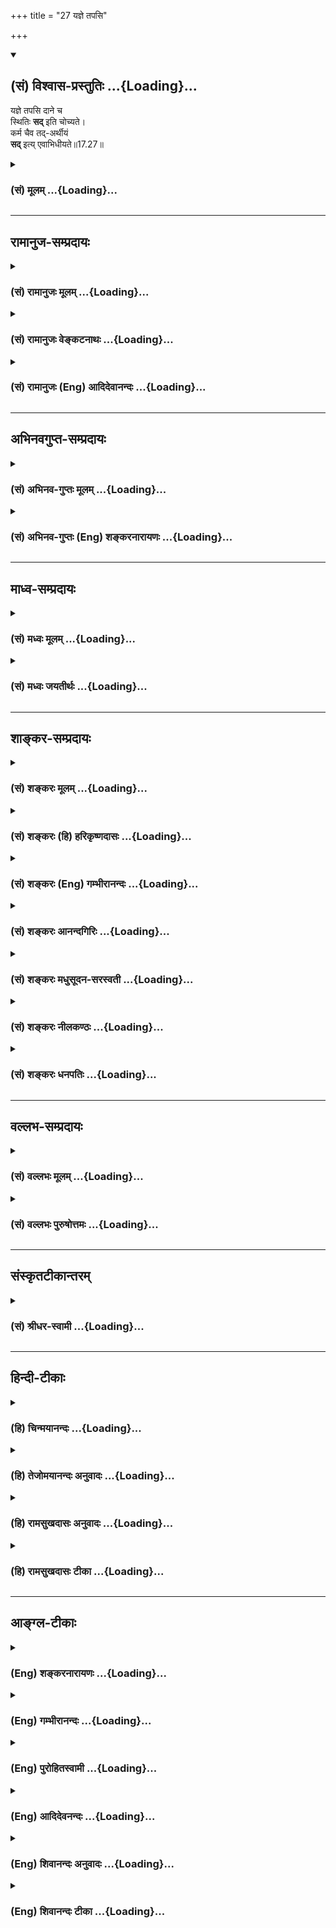 +++
title = "27 यज्ञे तपसि"

+++
<div class="js_include" newlevelforh1="2" title="(सं) विश्वास-प्रस्तुतिः" unfilled url="/purANam_vaiShNavam/mahAbhAratam/06-bhIShma-parva/03-bhagavad-gItA-parva/saMskRtam/vishvAsa-prastutiH/17_shraddhA-traya-vibhA/27_yajne_tapasi.md">
<details open><summary><h2>(सं) विश्वास-प्रस्तुतिः ...{Loading}...</h2></summary>

यज्ञे तपसि दाने च  
स्थितिः **सद्** इति चोच्यते।  
कर्म चैव तद्-अर्थीयं  
**सद्** इत्य् एवाभिधीयते॥17.27॥
</details>
</div>
<div class="js_include collapsed" newlevelforh1="3" title="(सं) मूलम्" unfilled url="/purANam_vaiShNavam/mahAbhAratam/06-bhIShma-parva/03-bhagavad-gItA-parva/saMskRtam/mUlam/17_shraddhA-traya-vibhA/27_yajne_tapasi.md">
<details><summary><h3>(सं) मूलम् ...{Loading}...</h3></summary>

यज्ञे तपसि दाने च स्थितिः सदिति चोच्यते।  
कर्म चैव तदर्थीयं सदित्येवाभिधीयते।।17.27।।
</details>
</div>


_________________
## रामानुज-सम्प्रदायः
<div class="js_include collapsed" newlevelforh1="3" title="(सं) रामानुजः मूलम्" unfilled url="/purANam_vaiShNavam/mahAbhAratam/06-bhIShma-parva/03-bhagavad-gItA-parva/saMskRtam/rAmAnujaH/mUlam/17_shraddhA-traya-vibhA/27_yajne_tapasi.md">
<details><summary><h3>(सं) रामानुजः मूलम् ...{Loading}...</h3></summary>

।।17.27।। अतो वैदिकानां त्रैवर्णिकानां **यज्ञे तपसि दाने च स्थितिः**
कल्याणतया **सद् इति उच्यते। कर्म च** **तदर्थीयं** त्रैवर्णिकार्थीयं
यज्ञदानादिकं **सद् इति एव अभिधीयते। तस्माद् वेदा वैदिकानि कर्माणि
ब्राह्मणशब्दनिर्दिष्टाः त्रैवर्णिकाः चओं तत् सत् इति शब्दान्वयरूपलक्षणेन
अवेदेभ्यः च अवैदिकेभ्यः च व्यावृत्ता वेदितव्याः।**

</details>
</div>
<div class="js_include collapsed" newlevelforh1="3" title="(सं) रामानुजः वेङ्कटनाथः" unfilled url="/purANam_vaiShNavam/mahAbhAratam/06-bhIShma-parva/03-bhagavad-gItA-parva/saMskRtam/rAmAnujaH/venkaTanAthaH/17_shraddhA-traya-vibhA/27_yajne_tapasi.md">
<details><summary><h3>(सं) रामानुजः वेङ्कटनाथः ...{Loading}...</h3></summary>

  
  
।।17.27।। एवं सच्छब्दस्य व्युत्पत्तिप्रकारं प्रयोगं चोदाहृत्य
तदुपजीवनेनानन्तरं लिलक्षयिषिते ब्राह्मणादित्रिके
तत्प्रयोगोपपत्तिरुपसंह्रियत इत्यभिप्रायेणाऽऽहअत इति। स्थितिमुखेन
स्थातॄणां स्थापकानां च वेदानां सच्छब्दार्थान्वयोऽर्थादुच्यत
इत्यभिप्रायेणाऽऽहवैदिकानामिति। अध्यायान्तेषुओं तत्सत् इति
पाठात्स्थितिशब्दोऽत्र अन्तपर इति व्याख्यान्तरं
प्रकृतोपयुक्तप्रसिद्धतमार्थे सम्भवत्ययुक्तमिति भावः। स्थितिशब्देन
बुद्धावुपस्थापिताः स्थातारस्तच्छब्देन परामृश्यन्त
इत्यभिप्रायेणाऽऽहत्रैवर्णिकार्थीयमिति।
त्रिविधनिर्देशविषयतयाप्रकृतेश्वरार्थीयम् इति(शां)
व्याख्यान्तरमतिव्यवहितपरामर्शात्सर्वेषां यज्ञादीनामतदर्थीयत्वाच्च
अयुक्तमिति भावः। यज्ञाद्यर्थीयसाधनसम्पादनरूपकर्मणि सच्छब्दनिर्देशवचनादपि
प्रक्रान्ते यज्ञादावेव
तदुक्तिरिहोपपन्नेत्यभिप्रायेणाऽऽहयज्ञदानादिकमिति। तदर्थीयम् इति
सामान्यसङ्ग्रहावलम्बिना आदिशब्देनाध्ययनादिग्रहणाद्वेदानामपि
सच्छब्दान्वयोऽत्र प्रदर्शित एव। भवत्वेवं त्रयाणां त्रिभिरन्वयः;
तदुक्तिरिह किमर्था इत्यत्र
लक्षणोक्तिप्रयोजनभूतविविक्तानुसन्धानप्रतिपादनमुखेनओं तत्सत्
इत्यादिश्लोकैः फलितं वदन्नुपसंहरतितस्मादिति। यत्तु -- कैश्चित्ओं तत्सत्
इत्यमीषां वाक्यत्वकल्पनेन वाक्यार्थवर्णनं; यत्फलाभिसन्धिरहितं कर्म;
तच्छोभनमिति युक्तम् तदोंतदेवेत्यर्थ इति एतदेवं विवक्षितमित्यत्र न
कश्चिद्धेतुः न चोपयोगः लक्षणत्वाभिधानं त्वनुष्ठानोक्तमिति भावः।  
  

</details>
</div>
<div class="js_include collapsed" newlevelforh1="3" title="(सं) रामानुजः (Eng) आदिदेवानन्दः" unfilled url="/purANam_vaiShNavam/mahAbhAratam/06-bhIShma-parva/03-bhagavad-gItA-parva/saMskRtam/rAmAnujaH/english/AdidevAnandaH/17_shraddhA-traya-vibhA/27_yajne_tapasi.md">
<details><summary><h3>(सं) रामानुजः (Eng) आदिदेवानन्दः ...{Loading}...</h3></summary>

17.27 Therefore, devotion of persons of the first three stations who follow the Vedas in respect of sacrifices, austerities and gifts is called Sat, since it is auspicious. So the Vedas, Vedic acts and the three stations, expressed by the term 'brahmana,' since they are characterised by their connection with the words 'Om Tat Sat,' are to be distinguished from what are not the Vedas and Vedic.

</details>
</div>


_________________
## अभिनवगुप्त-सम्प्रदायः
<div class="js_include collapsed" newlevelforh1="3" title="(सं) अभिनव-गुप्तः मूलम्" unfilled url="/purANam_vaiShNavam/mahAbhAratam/06-bhIShma-parva/03-bhagavad-gItA-parva/saMskRtam/abhinava-guptaH/mUlam/17_shraddhA-traya-vibhA/27_yajne_tapasi.md">
<details><summary><h3>(सं) अभिनव-गुप्तः मूलम् ...{Loading}...</h3></summary>

।।17.23 -- 17.27।। इदानीं ये गुणत्रितयसंकटोत्तीर्णधियः ते क्रियां
कथमाचरन्ति इति तादृक़्प्रकार उच्यते -- ओमित्यादि अभिधीयते इत्यन्तम्। ओं
तत् सत् इत्येभिस्त्रिभिः शब्दैर्ब्रह्मणो निर्देशः; संमुखीकरणम्। तत्र ओम्
इत्यनेन शास्त्रार्थोऽयमादेहसंबन्धमूरीकार्य इति सूच्यते। तत् इति
सर्वनामपदेन सामान्यमात्राभिधायिना विशेषपरामर्शमात्रासमर्थेन फलानभिसंधानं
ब्रह्मण्युच्यते अभिसंधानस्य विशेषपरिग्रहमन्तरेण अभावात्
सकलविशेषानुग्राहित्वेऽपि सकलफलसंधाने सर्वकर्तृतायामपि
विशिष्टफलायोगात्। सत् इत्यमुया श्रुत्या प्रशंसा अभिधीयते। क्रियमाणमपि इदं
यज्ञादिकं दुष्टम् इति बुद्ध्या क्रियमाणं तामसतामेति। विशिष्टफलाभिसंधानेन
च क्रियमाणं न च सत्; बन्धाधायकमेवेति। तस्मात् कर्तव्यमिदम् इति मन्वानाः
\[ फलविशेषमनभिसंदधानाः \] यज्ञादि कुर्वाणा अपि न बध्यन्ते।
अनेनैवाभिप्रायेण आदिपर्वण्युक्तम् -- तपो न कल्कोऽध्ययनं न कल्कः  
  
स्वाभाविको वेदविधिर्न कल्कः।  
  
प्रसह्य वित्ताहरणं न कल्क  
  
स्तान्येव भावोपहतानि कल्कः।।  
  
+++(M; Adi; Ch; 1; verse 210 )+++ इति। कल्कः; बन्धकः। स्वाभाविक इति --
ब्राह्मणेन निष्कारणं षडङ्गं +++(omits षडङ्गम् )+++ वेदादि अध्येतव्यम् इति।
प्रसह्य; शास्त्रलोकप्रसिद्धोचितया चेष्टया। भावेन; सत्त्वादिगुणत्रययोगिना
चित्तेन उपहतान्येतान्येव,+++(;N;K उपहतान्येव )+++ बन्धकानि; नान्यथा इति
तात्पर्यम्। अतो यज्ञादि यावच्छरीरभावितया कार्यमेव। तदर्थे \[ च \] हितं (
N;K विहितम् ) कर्म अर्जनादि। यदि वा ओम् इत्यनेन समुपशान्तसमस्तप्रपञ्चम्
तत् इत्यनेनोद्भिद्यमानविश्वतरङ्गपरामर्शमात्रात्मकेच्छास्वातन्त्र्य --
स्वभावम् सत् इत्यनेन इच्छास्वातन्त्र्यभरविजृम्भमाणभेदकम्; पूर्णत्वेऽपि
तावच्चित्रस्वभावतया भवनमिति प्रतिपाद्यते। तथाचोक्तम्,सद्भावे साधुभावे च
इति। तेन परमं प्रशान्तं +++(S परमप्रशान्तरूपं )+++ रूपं पुरस्कृत्य
दित्सायियक्षातितप्सात्मकेच्छातरङ्गसंगतं च मध्येकृत्य
दानयज्ञतपःक्रियाकारककलापपरिपूर्णं यच्चरमं वपुः इदमुल्लसितम्; एतत् खलु
समं त्रितयमनर्गलस्य स्वाभाविकं रूपम् इति कस्य किं कथं कुतः क्व +++(N omits
क्व )+++ केन फलं स्यादिति।

</details>
</div>
<div class="js_include collapsed" newlevelforh1="3" title="(सं) अभिनव-गुप्तः (Eng) शङ्करनारायणः" unfilled url="/purANam_vaiShNavam/mahAbhAratam/06-bhIShma-parva/03-bhagavad-gItA-parva/saMskRtam/abhinava-guptaH/english/shankaranArAyaNaH/17_shraddhA-traya-vibhA/27_yajne_tapasi.md">
<details><summary><h3>(सं) अभिनव-गुप्तः (Eng) शङ्करनारायणः ...{Loading}...</h3></summary>

17.23-27 Om etc. upto abhidhiyate. An indication of the Brahman i.e., an
act of facing (or aiming at) the Brahman is made by these three words
viz., OM, TAT and SAT. Of them, Om indicates that 'This purport of the
scriptures is \[to be ;\] accepted as long as one has bodily
connection'. The pronoun TAT, which denotes generality and which is
incapable of denoting exclusively a particular, mentions, as far as the
Brahman is concerned, the absence of intention for fruit. An intention
is not possible without reference to something particular. No doubt
\[TAT\] may denote all particulars \[in general\]. But it would lead to
intending the fruits and the doer-ship with regard to all \[in
general\]. Even then \[the Brahman\] cannot have connection with any
particular fruit. The Vedic word SAT denotes 'prasie'. The act, like
this sacrifice etc., though perormed, truns out to be an act of the Tams
(evil act) if it is performed with the idea, 'It is an evil act'.
Further, what is performed with an intention for a particular fruit is
not praiseworthy, and it causes nothing but bondage. Therefore, those,
who bear in mind, 'This is a thing to be performed' - they are not
fettered, even though they perform acts like sacrifice etc. With this
idea only, it has been said in the Adiparvan as - 'The austerity is not
dirt, nor the \[Vedic\] study, nor the natural ritual enjoined by the
Vedas, and nor the act of earning wealth by all efforts. But, if they
are struck by mind, they themselves become dirt.' (MB, Adi. i, 210).
\[Here in this passage\] dirt that which fetters. Natural : \[That is,
ordained \], such as - 'Without expecting anything, a Brahman should
learn the Vedas etc., together with their six subsidiaries' etc. By all
effort : by the act that is suitable and is well known in the scriptures
and in the worldly practice. By mind : by the mind that is yoked to the
traid of the Strands, Sattva etc. \[Those actions that\] have been
simply ruined \[by that mind\], are binding and not otherwise. This is
the idea here. Therefore, the acts like sacrifice etc., and the acts,
like aciring \[Wealth\] etc., for that purpose, have to be perfored as
being inevitable as long as the body exists. Or, perhaps, the word OM
conveys \[with regard to the Brahman\] the idea of That in Which the
entire universe has been totally calmed down. TAT conveys the idea of
That of the nature of Sovereign Independence of Will, which is nothing
but comprehending the rising waves in the form of the universe. And the
word SAT denotes the act of manifestation by the Brahman - even though
It is complete in Itself - as \[the universe\] having varied nature, a
manifestation that causes differences (or duality) expanding under the
weight of its Sovereign Independenc of Will. Hence it has been said 'In
the sense of manifesting as beings and in the sense of manifesting
perfectly \[SAT is employed\].' Thus, having is front \[as a casue\]
that aspect (the Soul) of highly tranil nature; and having in the centre
that aspect which is well connected with desire-waves viz., the desire
to make gift, the desire to perform sacrifice and the desire to observe
penance; this final body radiates (or dances) filled with a group of
activities, such as offering gift, performing sacrifice and observing
austerity, and of what are conducive to them. This triad is indeed
simultaneously the inherent nature of the Unhindered One (the Soul). So,
what fruit could be there ; And to whom ; How ; Whence ; Where ; And by
what means ; The act of person, with no faith, is an act of the Tamas
and bears no fruit in any way and bears fruit which is nothing but the
labour undertaken in bringing together the band of means \[of those
acts\]. Hence one should not on any account remain faithless. This is
being said now :

</details>
</div>


_________________
## माध्व-सम्प्रदायः
<div class="js_include collapsed" newlevelforh1="3" title="(सं) मध्वः मूलम्" unfilled url="/purANam_vaiShNavam/mahAbhAratam/06-bhIShma-parva/03-bhagavad-gItA-parva/saMskRtam/madhvaH/mUlam/17_shraddhA-traya-vibhA/27_yajne_tapasi.md">
<details><summary><h3>(सं) मध्वः मूलम् ...{Loading}...</h3></summary>

।।17.27।। Sri Madhvacharya did not comment on this sloka.

</details>
</div>
<div class="js_include collapsed" newlevelforh1="3" title="(सं) मध्वः जयतीर्थः" unfilled url="/purANam_vaiShNavam/mahAbhAratam/06-bhIShma-parva/03-bhagavad-gItA-parva/saMskRtam/madhvaH/jayatIrthaH/17_shraddhA-traya-vibhA/27_yajne_tapasi.md">
<details><summary><h3>(सं) मध्वः जयतीर्थः ...{Loading}...</h3></summary>

।।17.27।। यज्ञे तपसि ৷৷. कर्म चैव इत्यनेन यज्ञादिषु सच्छब्दो व्याख्यातः।
तेन ब्रह्मविषयत्वेन निष्ठया चेति लब्धम्।

</details>
</div>


_________________
## शाङ्कर-सम्प्रदायः
<div class="js_include collapsed" newlevelforh1="3" title="(सं) शङ्करः मूलम्" unfilled url="/purANam_vaiShNavam/mahAbhAratam/06-bhIShma-parva/03-bhagavad-gItA-parva/saMskRtam/shankaraH/mUlam/17_shraddhA-traya-vibhA/27_yajne_tapasi.md">
<details><summary><h3>(सं) शङ्करः मूलम् ...{Loading}...</h3></summary>

।।17.27।। --,**यज्ञे** यज्ञकर्मणि या स्थितिः; **तपसि** च या स्थितिः;
**दाने च** या **स्थितिः;** सा **सत् इति च उच्यते** विद्वद्भिः। **कर्म च
एव** **तदर्थीयं** यज्ञदानतपोऽर्थीयम् अथवा; यस्य अभिधानत्रयं प्रकृतं
तदर्थीयं यज्ञदानतपोऽर्थीयम् ईश्वरार्थीयम् इत्येतत् **सत् इत्येव**
**अभिधीयते।** तत् एतत् यज्ञदानतपआदि कर्म असात्त्विकं विगुणमपि
श्रद्धापूर्वकं ब्रह्मणः अभिधानत्रयप्रयोगेण सगुणं सात्त्विकं संपादितं
भवति।। तत्र च सर्वत्र श्रद्धाप्रधानतया सर्वं संपाद्यते यस्मात्; तस्मात्
--,

</details>
</div>
<div class="js_include collapsed" newlevelforh1="3" title="(सं) शङ्करः (हि) हरिकृष्णदासः" unfilled url="/purANam_vaiShNavam/mahAbhAratam/06-bhIShma-parva/03-bhagavad-gItA-parva/saMskRtam/shankaraH/hindI/harikRShNadAsaH/17_shraddhA-traya-vibhA/27_yajne_tapasi.md">
<details><summary><h3>(सं) शङ्करः (हि) हरिकृष्णदासः ...{Loading}...</h3></summary>

।।17.27।। जो यज्ञकर्ममें स्थिति है; जो तपमें स्थिति है और जो दानमें
स्थिति है; वह भी सत् है ऐसा विद्वानोंद्वारा कहा जाता है। तथा उन
यज्ञादिके लिये जो कर्म है अथवा जिसके तीन नामोंका प्रकरण चल रहा है; उस
ईश्वरके लिये जो कर्म है; वह भी सत् है यही कहा जाता है। इस प्रकार किये
हुए यज्ञ और तप आदि कर्म; यदि असात्त्विक और विगुण हों तो भी श्रद्धापूर्वक
परमात्माके तीनों नामोंके प्रयोगसे सगुण और सात्त्विक बना लिये जाते हैं।

</details>
</div>
<div class="js_include collapsed" newlevelforh1="3" title="(सं) शङ्करः (Eng) गम्भीरानन्दः" unfilled url="/purANam_vaiShNavam/mahAbhAratam/06-bhIShma-parva/03-bhagavad-gItA-parva/saMskRtam/shankaraH/english/gambhIrAnandaH/17_shraddhA-traya-vibhA/27_yajne_tapasi.md">
<details><summary><h3>(सं) शङ्करः (Eng) गम्भीरानन्दः ...{Loading}...</h3></summary>

17.27 And sthitih, steadfastness; that is yajne, in sacrifice, in the
act of sacrifice; the steadfastness that is tapasi, in austerity; and
the steadfastness that is dane, in charity; that ucyate, is spoken of;
sat iti, as sat, by learned persons. And eva, even; the karma, action;
tad-arthiyam, meant for these-for sacrifice, charity and austerity, or
for Him whose names are under discussion, i.e. for God; is eva, verily;
abhidhiyate, called; sat iti, as sat (good). Thus, in this way, the acts
of sacrifice, austerity, etc., even when they are devoid of sattva and
goodness, become good and endued with sattva by he use of the three
names of Brahman with faith. And as regards those (sacrifice etc.),
since in all cases everything is performed with a predominance of faith,
therefore-

</details>
</div>
<div class="js_include collapsed" newlevelforh1="3" title="(सं) शङ्करः आनन्दगिरिः" unfilled url="/purANam_vaiShNavam/mahAbhAratam/06-bhIShma-parva/03-bhagavad-gItA-parva/saMskRtam/shankaraH/AnandagiriH/17_shraddhA-traya-vibhA/27_yajne_tapasi.md">
<details><summary><h3>(सं) शङ्करः आनन्दगिरिः ...{Loading}...</h3></summary>

।।17.27।। प्रकारान्तरेण सच्छब्दस्य विनियोगमाह -- **यज्ञ इति।**
नामत्रयोच्चारणेन साद्गुण्यं सिध्यतीति प्रकरणार्थमुपसंहरति --
**तदेतदिति।**

</details>
</div>
<div class="js_include collapsed" newlevelforh1="3" title="(सं) शङ्करः मधुसूदन-सरस्वती" unfilled url="/purANam_vaiShNavam/mahAbhAratam/06-bhIShma-parva/03-bhagavad-gItA-parva/saMskRtam/shankaraH/madhusUdana-sarasvatI/17_shraddhA-traya-vibhA/27_yajne_tapasi.md">
<details><summary><h3>(सं) शङ्करः मधुसूदन-सरस्वती ...{Loading}...</h3></summary>

।।17.27।। यज्ञे तपसि दाने च या स्थितिस्तत्परतयावस्थितिर्निष्ठा सापि
सदित्युच्यते विद्वद्भिः। कर्म चैव तदर्थीयं तेषु यज्ञदानतपोरूपेष्वर्थेषु
भवं तदनुकूलमेव च कर्म अथवा यस्य ब्रह्मणो नामेदं प्रस्तुतं तदेवार्थो
विषयो यस्य तदर्थं शुद्धब्रह्मज्ञानं तदनुकूलं कर्म तदर्थीयं
भगवदर्पणबुद्ध्या क्रियमाणं कर्म वा तदर्थीयं सदित्येवाभिधीयते
तस्मात्सदिति नाम कर्मवैगुण्यापनोदनसमर्थं प्रशस्ततरं
यस्यैकैकोऽवयवोऽप्येतादृशः किमु वक्तव्यं तत्समुदायस्योंतत्सदिति
निर्देशस्य माहात्म्यमिति संपिण्डितार्थः।

</details>
</div>
<div class="js_include collapsed" newlevelforh1="3" title="(सं) शङ्करः नीलकण्ठः" unfilled url="/purANam_vaiShNavam/mahAbhAratam/06-bhIShma-parva/03-bhagavad-gItA-parva/saMskRtam/shankaraH/nIlakaNThaH/17_shraddhA-traya-vibhA/27_yajne_tapasi.md">
<details><summary><h3>(सं) शङ्करः नीलकण्ठः ...{Loading}...</h3></summary>

।।17.27।। किंच यज्ञादौ स्थितिर्निष्ठा सदिति समीचीनेति उच्यते। तदर्थः
सच्छब्दार्थो ब्रह्म तदीयं तदर्थं कृतं तदर्थीयं परमेश्वरप्राप्त्यर्थं
कृतं कर्म सदित्येव समीचीनमित्येवाभिधीयते लोके। तदेवं असात्त्विकं विगुणं
वा यज्ञादिकं श्रद्धापूर्वकं ब्रह्मणोऽभिधानत्रयोच्चारणेन सात्त्विकं
सद्गुणं च संपादितं भवति।

</details>
</div>
<div class="js_include collapsed" newlevelforh1="3" title="(सं) शङ्करः धनपतिः" unfilled url="/purANam_vaiShNavam/mahAbhAratam/06-bhIShma-parva/03-bhagavad-gItA-parva/saMskRtam/shankaraH/dhanapatiH/17_shraddhA-traya-vibhA/27_yajne_tapasi.md">
<details><summary><h3>(सं) शङ्करः धनपतिः ...{Loading}...</h3></summary>

।।17.27।। यज्ञे यज्ञकर्मणि या स्तिथिस्तथा तपसि या स्थितिः दाने च या
स्थितिः सा च विद्वद्भिः सदित्युच्यते। तदर्थीयं यज्ञदानतपोर्थीयं अथवा
यस्याभिधानत्रयं प्रकृतं तदर्थीयमीश्वरार्थीयमित्येतत्सदित्येवाभिधीयते।
तदेतद्यज्ञतपआदिकर्म असात्त्विकं विगुणमभक्तिपूर्वकमपि
ब्रह्मणोऽभिधानत्रयेण सात्त्विकं सगुणं सभिक्तकं संपादितं
भवत्यतोऽवश्यमोंतत्सदिति ब्रह्मणोऽभिधानत्रयमुदाहृत्य यज्ञादि
प्रवर्तननीयमिति प्रकरणार्थः।

</details>
</div>


_________________
## वल्लभ-सम्प्रदायः
<div class="js_include collapsed" newlevelforh1="3" title="(सं) वल्लभः मूलम्" unfilled url="/purANam_vaiShNavam/mahAbhAratam/06-bhIShma-parva/03-bhagavad-gItA-parva/saMskRtam/vallabhaH/mUlam/17_shraddhA-traya-vibhA/27_yajne_tapasi.md">
<details><summary><h3>(सं) वल्लभः मूलम् ...{Loading}...</h3></summary>

।।17.27।। किञ्च यज्ञ इति। तपसि दाने च स्थितिः सदिति चोच्यते।
स्थादिधातुगणे भुवो व्यापकत्वं; तदनुकृञश्चेति यज्ञपत्युपाध्यायाः प्रोचुः।
अतएवोक्तं -- सर्वेषामपि वस्तूनां भावार्थो भवति स्थितः। तस्यापि भगवानेष
किमतद्वस्तु रूप्यताम् इति। तथा सति सत्पदं (श्रेयोवचनं) निष्ठावचनमुक्तम्।
कर्म चैव तदर्थीयं सदुत्तममित्येवाभिधीयते। एतेनमां विधत्तेऽभिधत्ते मां
\[भाग.11।21।43\] इति प्राक्तनकर्मसदाचारपरिपाटी दर्शिता।

</details>
</div>
<div class="js_include collapsed" newlevelforh1="3" title="(सं) वल्लभः पुरुषोत्तमः" unfilled url="/purANam_vaiShNavam/mahAbhAratam/06-bhIShma-parva/03-bhagavad-gItA-parva/saMskRtam/vallabhaH/puruShottamaH/17_shraddhA-traya-vibhA/27_yajne_tapasi.md">
<details><summary><h3>(सं) वल्लभः पुरुषोत्तमः ...{Loading}...</h3></summary>

  
  
।।17.27।। अथ भगवत्परत्वं सर्वत्रैव सच्छब्दे एवोच्यते इत्याह -- यज्ञे
तपसीति। यज्ञे अग्निहोत्रादौ; तपसि कृच्छ्रादौ; दाने तुलापुरुषादौ या
स्थितिः भगवदेकनिष्ठतया करणं तद्रूपा च सा सदिति उच्यते। च पुनः।
तदर्थीयमेव कर्म यस्यैतन्नामत्रयं तस्य भगवत एव अर्थीयं सेवादिसामग्री
सम्पादनरूपं सदित्येव अभिधीयते।  
  

</details>
</div>


_________________
## संस्कृतटीकान्तरम्
<div class="js_include collapsed" newlevelforh1="3" title="(सं) श्रीधर-स्वामी" unfilled url="/purANam_vaiShNavam/mahAbhAratam/06-bhIShma-parva/03-bhagavad-gItA-parva/saMskRtam/shrIdhara-svAmI/17_shraddhA-traya-vibhA/27_yajne_tapasi.md">
<details><summary><h3>(सं) श्रीधर-स्वामी ...{Loading}...</h3></summary>

।।17.27।। किंच **-- यज्ञ इति।** यज्ञादिषु च या स्थितिस्तात्पर्येणावस्थानं
तदपि सदित्युच्यते। यस्य चेदं नामत्रयं स एव परमात्मा अर्थः फलं यस्य
तत्तदर्थं कर्म
पूजोपहारगृहाङ्गणपरिमार्जनोपलेपरङ्गमाङ्गलिकादिक्रियास्तत्सिद्धये
यदन्यत्कर्म क्रियते उद्यानशालिक्षेत्रधनार्जनादिविषयं तत्कर्म तदर्थीयं।
तच्चातिव्यवहितमपि सदित्येवाभिधीयते। यस्मादेवमतिप्रशस्तमेतन्नामत्रयं
तस्मादेतत्सर्वकर्मसाद्गुण्यार्थं कीर्तयेदिति तात्पर्यार्थः। अत्र
चार्थवादानुपपत्त्या विधिः कल्प्यतेविधेयं स्तूयते वस्तु इति न्यायात्।
अपरे तुप्रवर्तन्ते विधानोक्ताः; क्रियन्ते मोक्षकाङ्क्षिभिः इत्यादि
वर्तमानोपदेशःसमिधो यजति इत्यादिवद्विधितया परिणमनीय इत्याहुः।
तत्तुसद्भावे साधुभावे च इत्यादिषु प्राप्तार्थत्वान्न संगच्छत इति
पूर्वोक्तक्रमेण विधिकल्पनैव ज्यायसी।

</details>
</div>


_________________
## हिन्दी-टीकाः
<div class="js_include collapsed" newlevelforh1="3" title="(हि) चिन्मयानन्दः" unfilled url="/purANam_vaiShNavam/mahAbhAratam/06-bhIShma-parva/03-bhagavad-gItA-parva/hindI/chinmayAnandaH/17_shraddhA-traya-vibhA/27_yajne_tapasi.md">
<details><summary><h3>(हि) चिन्मयानन्दः ...{Loading}...</h3></summary>

।।17.27।। तत्सत् से प्रारम्भ किये गये प्रकरण का तात्पर्य यह है कि यदि
साधक के यज्ञ; दान और तप ये कर्म पूर्णतया शास्त्रविधि से सम्पादित नहीं भी
हों; तब भी परमात्मा के स्मरण तथा परम श्रद्धा के साथ यथाशक्ति उनका आचरण
करने पर वे उसे श्रेष्ठ फल प्रदान कर सकते हैं। इसका सिद्धांत यह है कि
मनुष्य जगत् में अहंकार और स्वार्थ से प्रेरित होकर शुभाशुभ कर्म करता है।
इन कर्मों के फलस्वरूप उसके अन्तकरण में वासनाएं होती जाती हैं; जो उसे
कर्मों में प्रवृत्त करके उसके बन्धनों को दृढ़ करती जाती हैं। इन कर्म
बन्धनों से मुक्ति पाने का उपाय कर्म ही है; परन्तु वे कर्म केवल कर्तव्य
कर्म ही हों और उनका आचरण ईश्वरार्पण बुद्धि से किया जाना चाहिए। ईश्वर के
स्मरण से अहंकार नहीं रह जाता और इस प्रकार वासनाओं की निवृत्ति हो जाती
है। इसीलिए इस श्लोक में कहा गया है कि परमात्मा के लिए किया गया कर्म सत्
कहलाता है; क्योंकि वह मोक्ष का साधन है। यज्ञदानादि कर्म परम श्रद्धा के
साथ युक्त होने पर ही पूर्ण होते हैं। तब स्वाभाविक ही

</details>
</div>
<div class="js_include collapsed" newlevelforh1="3" title="(हि) तेजोमयानन्दः अनुवादः" unfilled url="/purANam_vaiShNavam/mahAbhAratam/06-bhIShma-parva/03-bhagavad-gItA-parva/hindI/tejomayAnandaH/anuvAdaH/17_shraddhA-traya-vibhA/27_yajne_tapasi.md">
<details><summary><h3>(हि) तेजोमयानन्दः अनुवादः ...{Loading}...</h3></summary>

।।17.27।। यज्ञ, तप और दान में दृढ़ स्थिति भी सत् कही जाती है, और उस
(परमात्मा) के लिए किया गया कर्म भी सत् ही कहलाता है।।

</details>
</div>
<div class="js_include collapsed" newlevelforh1="3" title="(हि) रामसुखदासः अनुवादः" unfilled url="/purANam_vaiShNavam/mahAbhAratam/06-bhIShma-parva/03-bhagavad-gItA-parva/hindI/rAmasukhadAsaH/anuvAdaH/17_shraddhA-traya-vibhA/27_yajne_tapasi.md">
<details><summary><h3>(हि) रामसुखदासः अनुवादः ...{Loading}...</h3></summary>

।।17.27।। यज्ञ, तप और दानरूप क्रियामें जो स्थिति (निष्ठा) है, वह भी 'सत्'
-- ऐसे कही जाती है और उस परमात्माके निमित्त किया जानेवाला कर्म भी 'सत्'
-- ऐसा ही कहा जाता है।

</details>
</div>
<div class="js_include collapsed" newlevelforh1="3" title="(हि) रामसुखदासः टीका" unfilled url="/purANam_vaiShNavam/mahAbhAratam/06-bhIShma-parva/03-bhagavad-gItA-parva/hindI/rAmasukhadAsaH/TIkA/17_shraddhA-traya-vibhA/27_yajne_tapasi.md">
<details><summary><h3>(हि) रामसुखदासः टीका ...{Loading}...</h3></summary>

।।17.27।।***व्याख्या --***  **यज्ञे तपसि दाने च स्थितिः सदिति चोच्यते
--** यज्ञ; तप और दानरूप प्रशंसनीय क्रियाओंमें जो स्थिति (निष्ठा) होती
है; वह सत् कही जाती है। जैसे; किसीकी सात्त्विक यज्ञमें; किसीकी सात्त्विक
तपमें और किसीकी सात्त्विक दानमें जो स्थिति -- निष्ठा है अर्थात् इनमेंसे
एकएक चीजके प्रति हृदयमें जो श्रद्धा है और इन्हें करनेकी जो तत्परता है;
वह सन्निष्ठा (सत्निष्ठा) कही जाती है।**च** पद देनेका तात्पर्य यह है कि
जिस प्रकार लोगोंकी सात्त्विक; यज्ञ; तप और दानमें श्रद्धा -- निष्ठा होती
है; ऐसे ही किसीकी वर्णधर्ममें; किसीकी आश्रमधर्ममें; किसीकी
सत्यव्रतपालनमें; किसीकी अतिथिसत्कारमें; किसीकी सेवामें; किसीकी
आज्ञापालनमें; किसीकी पातिव्रतधर्ममें और किसीकी गङ्गाजीमें; किसीकी
यमुनाजीमें; किसीकी प्रयागराज आदि विशेष तीर्थोंमें जो हृदयसे श्रद्धा है;
उनमें जो रुचि; विश्वास और तत्परता है; वह भी सन्निष्ठा कही जाती है।**कर्म
चैव तदर्थीयं सदित्येवाभिधीयते --** उन प्रशंसनीय कर्मोंके अलावा कर्मोंके
दो तरहके स्वरूप होते हैं -- लौकिक (स्वरूपसे ही संसारसम्बन्धी) और
पारमार्थिक (स्वरूपसे ही भगवत्सम्बन्धी) --,(1) वर्ण और आश्रमके अनुसार
जीविकाके लिये यज्ञ; अध्यापन; व्यापार; खेती आदि व्यावहारिक कर्तव्यकर्म और
खानापीना; उठनाबैठना; चलनाफिरना; सोनाजगना आदि शारीरिक कर्म -- ये सभी
लौकिक हैं।  
  
(2) जपध्यान; पाठपूजा; कथाकीर्तन; श्रवणमनन; चिन्तनध्यान आदि जो कुछ किया
जाय; सब,पारमार्थिक है। इन दोनों प्रकारके कर्मोंको अपने सुखआराम आदिका
उद्देश्य न रखकर निष्कामभाव एवं श्रद्धाविश्वाससे केवल भगवानके लिये
अर्थात् भगवत्प्रीत्यर्थ किये जायँ तो वे सबकेसब तदर्थीय कर्म हो जाते हैं।
भगवदर्थ होनेके कारण उनका फल सत् हो जाता है अर्थात् सत्स्वरूप परमात्माके
साथ सम्बन्ध होनेसे वे सभी दैवीसम्पत्ति हो जाते हैं; जो कि मुक्ति
देनेवाली है। जैसे अग्निमें ठीकरी रख दी जाय तो अग्नि उसको अग्निरूप बना
देती है। यह सब अग्निकी ही विशेषता है कि ठीकरी भी अग्निरूप हो जाती है ऐसे
ही उस परमात्माके लिये जो भी कर्म किया जाय; वह सब सत् अर्थात्
परमात्मस्वरूप हो जाता है अर्थात् उस कर्मसे परमात्माकी प्राप्ति हो जाती
है। उस कर्ममें जो भी विशेषता आयी है; वह परमात्माके सम्बन्धसे ही आयी है।
वास्तवमें तो कर्ममें कुछ भी विशेषता नहीं है। यहाँ **तदर्थीयम्** कहनेका
तात्पर्य है कि जो ऊँचेसेऊँचे भोगोंको; स्वर्ग आदि भोगभूमियोंको न चाहकर
केवल परमात्माको चाहता है; अपना कल्याण चाहता है; मुक्ति चाहता है; ऐसे
साधकका जितना पारमार्थिक साधन बन गया है; वह सब सत् हो जाता है। इस विषयमें
भगवान्ने कहा है कि कल्याणकारी काम करनेवाले किसीकी भी दुर्गति नहीं होती
(गीता 6। 40); इतनी ही बात नहीं; जो योग(समता अथवा परमात्मतत्त्व) का
जिज्ञासु होता है; वह भी वेदोंमें स्वर्ग आदिकी प्राप्तिके लिये बताये हुए
सकाम कर्मोंसे ऊँचा उठ जाता है (गीता 6। 44)। कारण कि वे कर्म तो फल देकर
नष्ट हो जाते हैं; पर उस परमात्माके लिये किया हुआ साधन -- कर्म नष्ट नहीं
होता; प्रत्युत सत् हो जाता है।  
  
***सम्बन्ध --***  पूर्वश्लोकमें आया कि परमात्माके उद्देश्यसे किये गये
कर्म सत् हो जाते हैं। परन्तु परमात्माके उद्देश्यसे रहित जो कर्म किये
जाते हैं; उनकी कौनसी संज्ञा होगी इसे आगेके श्लोकमें बताते हैं।

</details>
</div>


_________________
## आङ्ग्ल-टीकाः
<div class="js_include collapsed" newlevelforh1="3" title="(Eng) शङ्करनारायणः" unfilled url="/purANam_vaiShNavam/mahAbhAratam/06-bhIShma-parva/03-bhagavad-gItA-parva/english/shankaranArAyaNaH/17_shraddhA-traya-vibhA/27_yajne_tapasi.md">
<details><summary><h3>(Eng) शङ्करनारायणः ...{Loading}...</h3></summary>

17.27. The steadfastness is performing sacrifice, in austerity and in giving gift is also called SAT; and also the act for such purpose is
\[hence\] just called SAT.

</details>
</div>
<div class="js_include collapsed" newlevelforh1="3" title="(Eng) गम्भीरानन्दः" unfilled url="/purANam_vaiShNavam/mahAbhAratam/06-bhIShma-parva/03-bhagavad-gItA-parva/english/gambhIrAnandaH/17_shraddhA-traya-vibhA/27_yajne_tapasi.md">
<details><summary><h3>(Eng) गम्भीरानन्दः ...{Loading}...</h3></summary>

17.27 And the steadfastness in sacrifice, austerity and charity is spoken of as sat. And even the action meant for these is, verily, called as sat (good).

</details>
</div>
<div class="js_include collapsed" newlevelforh1="3" title="(Eng) पुरोहितस्वामी" unfilled url="/purANam_vaiShNavam/mahAbhAratam/06-bhIShma-parva/03-bhagavad-gItA-parva/english/purohitasvAmI/17_shraddhA-traya-vibhA/27_yajne_tapasi.md">
<details><summary><h3>(Eng) पुरोहितस्वामी ...{Loading}...</h3></summary>

17.27 Conviction in sacrifice, in austerity and in giving is also called Sat.' So too an action done only for the Lord's sake.

</details>
</div>
<div class="js_include collapsed" newlevelforh1="3" title="(Eng) आदिदेवनन्दः" unfilled url="/purANam_vaiShNavam/mahAbhAratam/06-bhIShma-parva/03-bhagavad-gItA-parva/english/AdidevanandaH/17_shraddhA-traya-vibhA/27_yajne_tapasi.md">
<details><summary><h3>(Eng) आदिदेवनन्दः ...{Loading}...</h3></summary>

17.27 Devotion to sacrifice, austerities and gifts is also called Sat;
and so any act for such purposes is named Sat.

</details>
</div>
<div class="js_include collapsed" newlevelforh1="3" title="(Eng) शिवानन्दः अनुवादः" unfilled url="/purANam_vaiShNavam/mahAbhAratam/06-bhIShma-parva/03-bhagavad-gItA-parva/english/shivAnandaH/anuvAdaH/17_shraddhA-traya-vibhA/27_yajne_tapasi.md">
<details><summary><h3>(Eng) शिवानन्दः अनुवादः ...{Loading}...</h3></summary>

17.27 Steadfastness in sacrifice, austerity and gift, is also called
'Sat' and also action in connection with these (or for the sake of the Supreme) is called 'Sat'.

</details>
</div>
<div class="js_include collapsed" newlevelforh1="3" title="(Eng) शिवानन्दः टीका" unfilled url="/purANam_vaiShNavam/mahAbhAratam/06-bhIShma-parva/03-bhagavad-gItA-parva/english/shivAnandaH/TIkA/17_shraddhA-traya-vibhA/27_yajne_tapasi.md">
<details><summary><h3>(Eng) शिवानन्दः टीका ...{Loading}...</h3></summary>

17.27 यज्ञे in sacrifice; तपसि in austerity; दाने in gift; च and;
स्थितिः steadiness; सत् Sat; इति thus; च and; उच्यते is called; कर्म
action; च and; एव also; तदर्थीयम् in connection with these or for the sake of the Supreme; सत् Sat; इति thus; एव even; अभिधीयते is called.Commentary If you perform sacrifice; austerity; gift and all actions in a spirit of total surrender to the Lord or the Eternal Being with purity and sincerity of heart; you will attain the highest goal of life or immortality; freedom and eternal bliss. If you do them in the name and for the sake of Brahman you will attain perfection and supreme peace of the Absolute.If you pin your faith on the glory and power of this name Om or Om Tat Sat; you will be freed from the bondage of birth and death. If you perform any sacrifice; austerity or charity or any action in a selfless and motiveless spirit; surrendering all the actions and their rewards to the Lord and if you utter the word Sat with faith;
feeling and devotion; you will attain perfection and success in the action.Even the imperfect and nonSattvic acts of sacrifice; austerity and gift will be turned into perfect and Sattvic ones.These Sacrifice;
austerity and gift.

</details>
</div>
